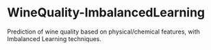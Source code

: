 # WineQuality-ImbalancedLearning
Prediction of wine quality based on physical/chemical features, with Imbalanced Learning techniques.
